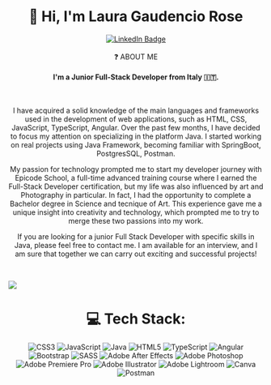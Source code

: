 
<div align="center">

  <h1>🖖 Hi, I'm Laura Gaudencio Rose</h1>
 
<div align="center">
 
  <div id="badges">
    <a href="https://www.linkedin.com/in/laura-gaudencio-rose-389402250/" target="_blank">
      <img src="https://img.shields.io/badge/LinkedIn-blue?style=for-the-badge&logo=linkedin&logoColor=white" alt="LinkedIn Badge"/>
    </a>
  </div>
  <br>
 ❓ ABOUT ME <br> <br>
  <strong>I'm a Junior Full-Stack Developer from Italy 🇮🇹.</strong> <br> <br> <br>
</div>
</div>





<div align="center">

I have acquired a solid knowledge of the main languages and frameworks used in the development of web applications, such as HTML, CSS, JavaScript, TypeScript, Angular. Over the past few months, I have decided to focus my attention on specializing in the platform Java. I started working on real projects using Java Framework, becoming familiar with SpringBoot, PostgresSQL, Postman.

My passion for technology prompted me to start my developer journey with Epicode School, a full-time advanced training course where I earned the Full-Stack Developer certification, but my life was also influenced by art and Photography in particular. In fact, I had the opportunity to complete a Bachelor degree in Science and tecnique of Art. This experience gave me a unique insight into creativity and technology, which prompted me to try to merge these two passions into my work.

If you are looking for a junior Full Stack Developer with specific skills in Java, please feel free to contact me. I am available for an interview, and I am sure that together we can carry out exciting and successful projects!

<br>
 <div align="left"> 
  
   ![](https://komarev.com/ghpvc/?username=lauragrose&color=blue)
  
 </div>

# 💻 Tech Stack:
![CSS3](https://img.shields.io/badge/css3-%231572B6.svg?style=for-the-badge&logo=css3&logoColor=white) ![JavaScript](https://img.shields.io/badge/javascript-%23323330.svg?style=for-the-badge&logo=javascript&logoColor=%23F7DF1E) ![Java](https://img.shields.io/badge/java-%23ED8B00.svg?style=for-the-badge&logo=java&logoColor=white) ![HTML5](https://img.shields.io/badge/html5-%23E34F26.svg?style=for-the-badge&logo=html5&logoColor=white) ![TypeScript](https://img.shields.io/badge/typescript-%23007ACC.svg?style=for-the-badge&logo=typescript&logoColor=white) ![Angular](https://img.shields.io/badge/angular-%23DD0031.svg?style=for-the-badge&logo=angular&logoColor=white) ![Bootstrap](https://img.shields.io/badge/bootstrap-%23563D7C.svg?style=for-the-badge&logo=bootstrap&logoColor=white) ![SASS](https://img.shields.io/badge/SASS-hotpink.svg?style=for-the-badge&logo=SASS&logoColor=white) ![Adobe After Effects](https://img.shields.io/badge/Adobe%20After%20Effects-9999FF.svg?style=for-the-badge&logo=Adobe%20After%20Effects&logoColor=white) ![Adobe Photoshop](https://img.shields.io/badge/adobephotoshop-%2331A8FF.svg?style=for-the-badge&logo=adobephotoshop&logoColor=white) ![Adobe Premiere Pro](https://img.shields.io/badge/Adobe%20Premiere%20Pro-9999FF.svg?style=for-the-badge&logo=Adobe%20Premiere%20Pro&logoColor=white) ![Adobe Illustrator](https://img.shields.io/badge/adobeillustrator-%23FF9A00.svg?style=for-the-badge&logo=adobeillustrator&logoColor=white) ![Adobe Lightroom](https://img.shields.io/badge/Adobe%20Lightroom-31A8FF.svg?style=for-the-badge&logo=Adobe%20Lightroom&logoColor=white) ![Canva](https://img.shields.io/badge/Canva-%2300C4CC.svg?style=for-the-badge&logo=Canva&logoColor=white) ![Postman](https://img.shields.io/badge/Postman-FF6C37?style=for-the-badge&logo=postman&logoColor=white) 


<!-- Proudly created with GPRM ( https://gprm.itsvg.in ) -->
